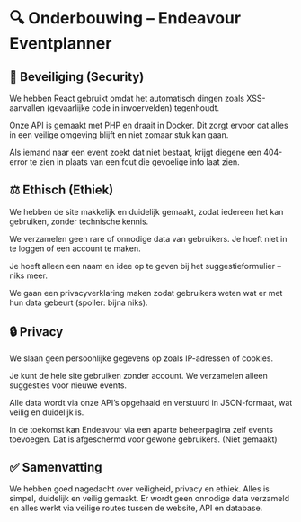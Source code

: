 # 🔍 Onderbouwing – Endeavour Eventplanner

## 🔐 Beveiliging (Security)

We hebben React gebruikt omdat het automatisch dingen zoals XSS-aanvallen (gevaarlijke code in invoervelden) tegenhoudt.

Onze API is gemaakt met PHP en draait in Docker. Dit zorgt ervoor dat alles in een veilige omgeving blijft en niet zomaar stuk kan gaan.

Als iemand naar een event zoekt dat niet bestaat, krijgt diegene een 404-error te zien in plaats van een fout die gevoelige info laat zien.

## ⚖️ Ethisch (Ethiek)

We hebben de site makkelijk en duidelijk gemaakt, zodat iedereen het kan gebruiken, zonder technische kennis.

We verzamelen geen rare of onnodige data van gebruikers. Je hoeft niet in te loggen of een account te maken.

Je hoeft alleen een naam en idee op te geven bij het suggestieformulier – niks meer.

We gaan een privacyverklaring maken zodat gebruikers weten wat er met hun data gebeurt (spoiler: bijna niks).

## 🔒 Privacy

We slaan geen persoonlijke gegevens op zoals IP-adressen of cookies.

Je kunt de hele site gebruiken zonder account. We verzamelen alleen suggesties voor nieuwe events.

Alle data wordt via onze API’s opgehaald en verstuurd in JSON-formaat, wat veilig en duidelijk is.

In de toekomst kan Endeavour via een aparte beheerpagina zelf events toevoegen. Dat is afgeschermd voor gewone gebruikers. (Niet gemaakt)

## ✅ Samenvatting

We hebben goed nagedacht over veiligheid, privacy en ethiek. Alles is simpel, duidelijk en veilig gemaakt. Er wordt geen onnodige data verzameld en alles werkt via veilige routes tussen de website, API en database.

